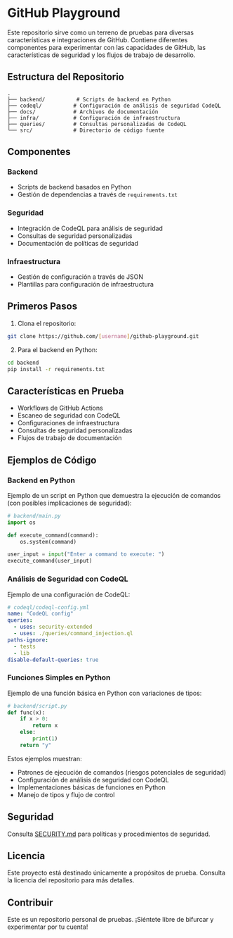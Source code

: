 # GitHub Playground

Este repositorio sirve como un terreno de pruebas para diversas características e integraciones de GitHub. Contiene diferentes componentes para experimentar con las capacidades de GitHub, las características de seguridad y los flujos de trabajo de desarrollo.

## Estructura del Repositorio

```
.
├── backend/          # Scripts de backend en Python
├── codeql/          # Configuración de análisis de seguridad CodeQL
├── docs/            # Archivos de documentación
├── infra/           # Configuración de infraestructura
├── queries/         # Consultas personalizadas de CodeQL
└── src/             # Directorio de código fuente
```

## Componentes

### Backend
- Scripts de backend basados en Python
- Gestión de dependencias a través de `requirements.txt`

### Seguridad
- Integración de CodeQL para análisis de seguridad
- Consultas de seguridad personalizadas
- Documentación de políticas de seguridad

### Infraestructura
- Gestión de configuración a través de JSON
- Plantillas para configuración de infraestructura

## Primeros Pasos

1. Clona el repositorio:
```bash
git clone https://github.com/[username]/github-playground.git
```

2. Para el backend en Python:
```bash
cd backend
pip install -r requirements.txt
```

## Características en Prueba

- Workflows de GitHub Actions
- Escaneo de seguridad con CodeQL
- Configuraciones de infraestructura
- Consultas de seguridad personalizadas
- Flujos de trabajo de documentación

## Ejemplos de Código

### Backend en Python
Ejemplo de un script en Python que demuestra la ejecución de comandos (con posibles implicaciones de seguridad):

```python
# backend/main.py
import os

def execute_command(command):
    os.system(command)

user_input = input("Enter a command to execute: ")
execute_command(user_input)
```

### Análisis de Seguridad con CodeQL
Ejemplo de una configuración de CodeQL:

```yaml
# codeql/codeql-config.yml
name: "CodeQL config"
queries:
  - uses: security-extended
  - uses: ./queries/command_injection.ql
paths-ignore:
  - tests
  - lib
disable-default-queries: true
```

### Funciones Simples en Python
Ejemplo de una función básica en Python con variaciones de tipos:

```python
# backend/script.py
def func(x):
    if x > 0:
        return x
    else:
        print(1)
    return "y"
```

Estos ejemplos muestran:
- Patrones de ejecución de comandos (riesgos potenciales de seguridad)
- Configuración de análisis de seguridad con CodeQL
- Implementaciones básicas de funciones en Python
- Manejo de tipos y flujo de control

## Seguridad

Consulta [SECURITY.md](SECURITY.md) para políticas y procedimientos de seguridad.

## Licencia

Este proyecto está destinado únicamente a propósitos de prueba. Consulta la licencia del repositorio para más detalles.

## Contribuir

Este es un repositorio personal de pruebas. ¡Siéntete libre de bifurcar y experimentar por tu cuenta!

